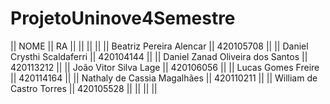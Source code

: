 # ProjetoUninove4Semestre






||            NOME                       ||             RA              ||
||                                       ||                             ||
|| Beatriz Pereira Alencar               ||          420105708          ||
|| Daniel Crysthi Scaldaferri            ||          420104144          ||
|| Daniel Zanad Oliveira dos Santos      ||          420113212          ||
|| João Vitor Silva Lage                 ||          420106056          ||
|| Lucas Gomes Freire                    ||          420114164          ||
|| Nathaly de Cassia Magalhães           ||          420110211          ||
|| William de Castro Torres              ||          420105528          || 
||                                       ||                             ||